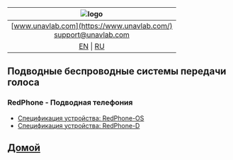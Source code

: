 | ![logo](https://ucnl.github.io/documentation/sm_logo.png) |
| :---: |
| [www.unavlab.com](https://www.unavlab.com/) <br/> [support@unavlab.com](mailto:support@unavlab.com) |
| [EN](underwater_wireless_voice_systems_en.md) \| [RU](underwater_wireless_voice_systems_ru.md) |

## Подводные беспроводные системы передачи голоса
### RedPhone - Подводная телефония
* [Спецификация устройства: RedPhone-OS](https://ucnl.github.io/Docs/RU/RedPhone/RedPhone-OS_specification_ru.pdf)
* [Спецификация устройства: RedPhone-D](https://ucnl.github.io/Docs/RU/RedPhone/RedPhone_Specification_ru.pdf)  

## [Домой](README_RU.md)
